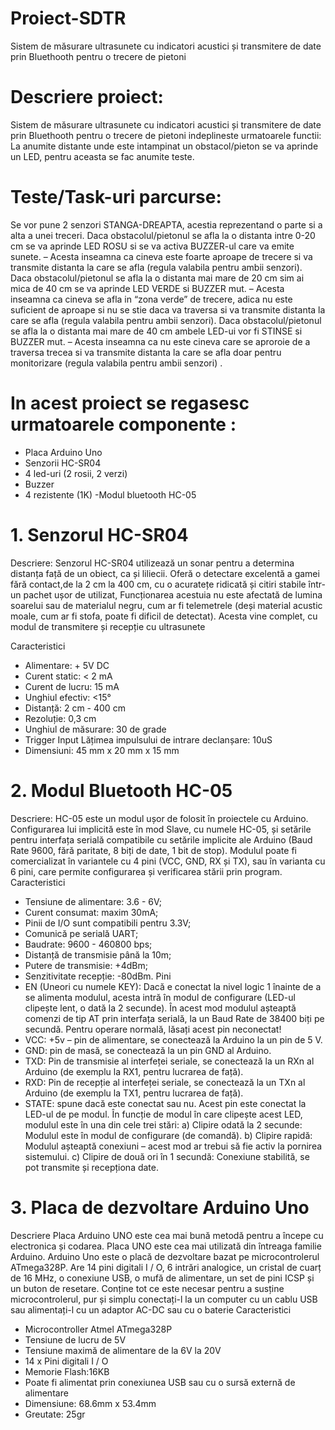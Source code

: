 # Proiect-SDTR
Sistem de măsurare ultrasunete cu indicatori acustici și transmitere de date prin Bluethooth pentru o trecere de pietoni

# Descriere proiect:
Sistem de măsurare ultrasunete cu indicatori acustici și transmitere de date prin Bluethooth pentru o trecere de pietoni indeplineste urmatoarele functii:
La anumite distante unde este intampinat un obstacol/pieton se va aprinde un LED, pentru aceasta se fac anumite teste.

# Teste/Task-uri parcurse:
Se vor pune 2 senzori STANGA-DREAPTA, acestia reprezentand o parte si a alta a unei treceri.
Daca obstacolul/pietonul se afla la o distanta intre 0-20 cm se va aprinde LED ROSU si se va activa BUZZER-ul care va emite sunete. – Acesta inseamna ca cineva este foarte aproape de trecere si va transmite distanta la care se afla (regula valabila pentru ambii senzori).
Daca obstacolul/pietonul se afla la o distanta mai mare de 20 cm  sim ai mica de 40 cm se va aprinde LED VERDE si BUZZER mut. – Acesta inseamna ca cineva se afla in “zona verde” de trecere, adica nu este suficient de aproape si nu se stie daca va traversa si va transmite distanta la care se afla (regula valabila pentru ambii senzori).
Daca obstacolul/pietonul se afla la o distanta mai mare de 40 cm ambele LED-ui vor fi STINSE si BUZZER mut. – Acesta inseamna ca nu este  cineva care se aproroie de a traversa trecea si va transmite distanta la care se afla doar pentru monitorizare (regula valabila pentru ambii senzori) .


# In acest proiect se regasesc urmatoarele componente :
-	Placa Arduino Uno 
- Senzorii HC-SR04
- 4 led-uri (2 rosii, 2 verzi)
-	Buzzer
-	4 rezistente (1K)
-Modul bluetooth HC-05

 # 1.	Senzorul HC-SR04
  Descriere:
 Senzorul HC-SR04 utilizează un sonar pentru a determina distanța față de un obiect, ca și liliecii. Oferă o detectare excelentă a gamei fără contact,de la 2 cm la 400 cm, cu o acuratețe ridicată și citiri stabile într-un pachet ușor de utilizat,
Funcționarea acestuia nu este afectată de lumina soarelui sau de materialul negru, cum ar fi telemetrele (deși material acustic moale, cum ar fi stofa, poate fi dificil de detectat). Acesta vine complet, cu modul de transmitere și recepție cu ultrasunete

 Caracteristici
-	Alimentare: + 5V DC
-	Curent static: < 2 mA
-	Curent de lucru: 15 mA
- Unghiul efectiv: <15°
-	Distanță: 2 cm - 400 cm
-	Rezoluție: 0,3 cm
-	Unghiul de măsurare: 30 de grade
-	Trigger Input Lățimea impulsului de intrare declanșare: 10uS
-	Dimensiuni: 45 mm x 20 mm x 15 mm

# 2.	Modul Bluetooth HC-05
Descriere:
HC-05 este un modul ușor de folosit în proiectele cu Arduino. Configurarea lui implicită este în mod Slave, cu numele HC-05, și setările pentru interfața serială compatibile cu setările implicite ale Arduino (Baud Rate 9600, fără paritate, 8 biți de date, 1 bit de stop). Modulul poate fi comercializat în variantele cu 4 pini (VCC, GND, RX și TX), sau în varianta cu 6 pini, care permite configurarea și verificarea stării prin program.
Caracteristici
- Tensiune de alimentare: 3.6 - 6V;
-	Curent consumat: maxim 30mA;
-	Pinii de I/O sunt compatibili pentru 3.3V;
-	Comunică pe serială UART;
-	Baudrate: 9600 - 460800 bps;
-	Distanță de transmisie până la 10m;
-	Putere de transmisie: +4dBm;
-	Senzitivitate recepție: -80dBm.
Pini
-	EN (Uneori cu numele KEY): Dacă e conectat la nivel logic 1 înainte de a se alimenta modulul, acesta intră în modul de configurare (LED-ul clipește lent, o dată la 2 secunde). În acest mod modulul așteaptă comenzi de tip AT prin interfața serială, la un Baud Rate de 38400 biți pe secundă. Pentru operare normală, lăsați acest pin neconectat!
-	VCC: +5v – pin de alimentare, se conectează la Arduino la un pin de 5 V. 
-	GND: pin de masă, se conectează la un pin GND al Arduino. 
-	TXD: Pin de transmisie al interfeței seriale, se conectează la un RXn al Arduino (de exemplu la RX1, pentru lucrarea de față). 
-	RXD: Pin de recepție al interfeței seriale, se conectează la un TXn al Arduino (de exemplu la TX1, pentru lucrarea de față).
- STATE: spune dacă este conectat sau nu. Acest pin este conectat la LED-ul de pe modul. În funcție de modul în care clipește acest LED, modulul este în una din cele trei stări: a) Clipire odată la 2 secunde: Modulul este în modul de configurare (de comandă). 
b) Clipire rapidă: Modulul așteaptă conexiuni – acest mod ar trebui să fie activ la pornirea sistemului.
c)  Clipire de două ori în 1 secundă: Conexiune stabilită, se pot transmite și recepționa date.

# 3.	Placa de dezvoltare Arduino Uno
Descriere 
Placa Arduino UNO  este cea mai bună metodă pentru a începe cu electronica și codarea. Placa UNO este cea mai utilizată din întreaga familie Arduino. Arduino Uno este o placă de dezvoltare bazat pe microcontrolerul ATmega328P. Are 14 pini digitali I / O, 6 intrări analogice, un cristal de cuarț de 16 MHz, o conexiune USB, o mufă de alimentare, un set de pini ICSP și un buton de resetare. Conține tot ce este necesar pentru a susține microcontrolerul, pur și simplu conectați-l la un computer cu un cablu USB sau alimentați-l cu un adaptor AC-DC sau cu o baterie
Caracteristici
-	Microcontroller Atmel ATmega328P
-	Tensiune de lucru de 5V
-	Tensiune maximă de alimentare de la 6V la 20V
-	14 x Pini digitali I / O
-	Memorie Flash:16KB
- Poate fi alimentat prin conexiunea USB sau cu o sursă externă de alimentare
- Dimensiune: 68.6mm x 53.4mm
-	Greutate: 25gr





